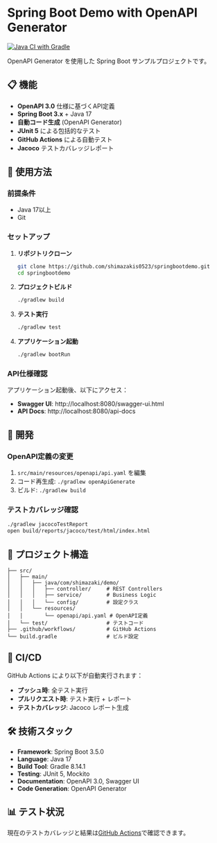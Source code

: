 # Spring Boot Demo with OpenAPI Generator

[![Java CI with Gradle](https://github.com/shimazakis0523/springbootdemo/actions/workflows/test.yml/badge.svg)](https://github.com/shimazakis0523/springbootdemo/actions/workflows/test.yml)

OpenAPI Generator を使用した Spring Boot サンプルプロジェクトです。

## 📋 機能

- **OpenAPI 3.0** 仕様に基づくAPI定義
- **Spring Boot 3.x** + Java 17
- **自動コード生成** (OpenAPI Generator)
- **JUnit 5** による包括的なテスト
- **GitHub Actions** による自動テスト
- **Jacoco** テストカバレッジレポート

## 🚀 使用方法

### 前提条件
- Java 17以上
- Git

### セットアップ

1. **リポジトリクローン**
   ```bash
   git clone https://github.com/shimazakis0523/springbootdemo.git
   cd springbootdemo
   ```

2. **プロジェクトビルド**
   ```bash
   ./gradlew build
   ```

3. **テスト実行**
   ```bash
   ./gradlew test
   ```

4. **アプリケーション起動**
   ```bash
   ./gradlew bootRun
   ```

### API仕様確認

アプリケーション起動後、以下にアクセス：
- **Swagger UI**: http://localhost:8080/swagger-ui.html
- **API Docs**: http://localhost:8080/api-docs

## 🔧 開発

### OpenAPI定義の変更

1. `src/main/resources/openapi/api.yaml` を編集
2. コード再生成: `./gradlew openApiGenerate`
3. ビルド: `./gradlew build`

### テストカバレッジ確認

```bash
./gradlew jacocoTestReport
open build/reports/jacoco/test/html/index.html
```

## 📁 プロジェクト構造

```
├── src/
│   ├── main/
│   │   ├── java/com/shimazaki/demo/
│   │   │   ├── controller/     # REST Controllers
│   │   │   ├── service/        # Business Logic
│   │   │   └── config/         # 設定クラス
│   │   └── resources/
│   │       └── openapi/api.yaml # OpenAPI定義
│   └── test/                   # テストコード
├── .github/workflows/          # GitHub Actions
└── build.gradle                # ビルド設定
```

## 🔄 CI/CD

GitHub Actions により以下が自動実行されます：

- **プッシュ時**: 全テスト実行
- **プルリクエスト時**: テスト実行 + レポート
- **テストカバレッジ**: Jacoco レポート生成

## 🛠️ 技術スタック

- **Framework**: Spring Boot 3.5.0
- **Language**: Java 17
- **Build Tool**: Gradle 8.14.1
- **Testing**: JUnit 5, Mockito
- **Documentation**: OpenAPI 3.0, Swagger UI
- **Code Generation**: OpenAPI Generator

## 📊 テスト状況

現在のテストカバレッジと結果は[GitHub Actions](https://github.com/shimazakis0523/springbootdemo/actions)で確認できます。 